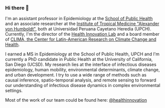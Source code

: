 ### Hi there 👋

I'm an assistant professor in Epidemiology at the [School of Public Health](https://faspa.cayetano.edu.pe/index.php/es/plana-docente-217/27-sobre-faspa/docentes/1203-carrasco-gabriel) and an associate researcher at the [Institute of Tropical Medicine "Alexander von Humboldt"](https://imtavh.cayetano.edu.pe/nosotros/organizacion), both at Universidad Peruana Cayetano Heredia (UPCH). Currently, I'm the director of the [Health Innovation Lab](https://www.innovalab.info/) and a board member of [CLIMA, the Center for Latin-American Research on Climate Change and Health](https://climaupch.com/directorio/). 

I earned a MS in Epidemiology at the School of Public Health, UPCH and I'm currently a PhD candidate in Public Health at the University of California, San Diego (UCSD). My research lies at the interface of infectious diseases epidemiology, human mobility, environmental determinants, climate change, and urban development. I try to use a wide range of methods such as causal inference, spatio-temporal analysis, and remote sensing to forward our understanding of infectious disease dynamics in complex environmental settings. 

Most of the work of our team could be found here: [@healthinnovation](https://github.com/healthinnovation)
